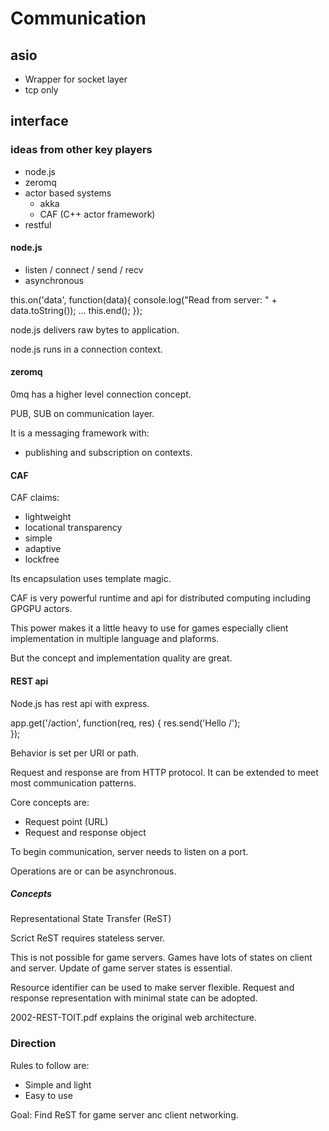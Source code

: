 # Communication 

## asio 

 - Wrapper for socket layer 
 - tcp only

## interface 

### ideas from other key players 

 - node.js 
 - zeromq 
 - actor based systems 
   - akka 
   - CAF (C++ actor framework)
 - restful 

#### node.js 

 - listen / connect / send / recv
 - asynchronous 

this.on('data', function(data){
    console.log("Read from server: " + data.toString());
    ...
    this.end();
});

node.js delivers raw bytes to application.

node.js runs in a connection context. 

#### zeromq 

0mq has a higher level connection concept. 

PUB, SUB on communication layer.

It is a messaging framework with:
 - publishing and subscription on contexts. 

#### CAF 

CAF claims:
 - lightweight 
 - locational transparency 
 - simple 
 - adaptive
 - lockfree

Its encapsulation uses template magic. 

CAF is very powerful runtime and api for distributed computing including GPGPU actors. 

This power makes it a little heavy to use for games 
especially client implementation in multiple language and plaforms. 

But the concept and implementation quality are great. 

#### REST api 

Node.js has rest api with express. 

app.get('/action', function(req, res) {
        res.send('Hello /');    
});

Behavior is set per URI or path. 

Request and response are from HTTP protocol. 
It can be extended to meet most communication patterns. 

Core concepts are: 
 - Request point (URL) 
 - Request and response object 

To begin communication, server needs to listen on a port. 

Operations are or can be asynchronous. 


##### Concepts

Representational State Transfer (ReST)

Scrict ReST requires stateless server. 

This is not possible for game servers. 
Games have lots of states on client and server. 
Update of game server states is essential.

Resource identifier can be used to make server flexible. 
Request and response representation with minimal state can be adopted. 

2002-REST-TOIT.pdf explains the original web architecture. 



### Direction 

Rules to follow are: 
 - Simple and light  
 - Easy to use

Goal: Find ReST for game server anc client networking.


 
